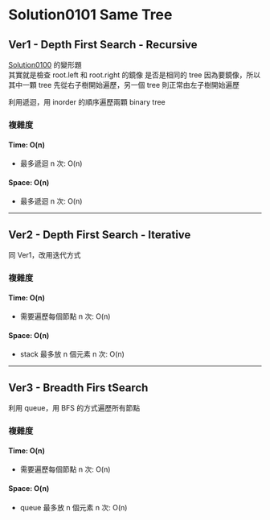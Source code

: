 # Solution0101 Same Tree

## Ver1 - Depth First Search - Recursive

[Solution0100](Solution0100.md) 的變形題  
其實就是檢查 root.left 和 root.right 的鏡像 是否是相同的 tree
因為要鏡像，所以其中一顆 tree 先從右子樹開始遍歷，另一個 tree 則正常由左子樹開始遍歷

利用遞迴，用 inorder 的順序遍歷兩顆 binary tree

### 複雜度

#### Time: O(n)
- 最多遞迴 n 次: O(n)

#### Space: O(n)
- 最多遞迴 n 次: O(n)

---

## Ver2 - Depth First Search - Iterative

同 Ver1，改用迭代方式

### 複雜度

#### Time: O(n)
- 需要遍歷每個節點 n 次: O(n)

#### Space: O(n)
- stack 最多放 n 個元素 n 次: O(n)

---

## Ver3 - Breadth Firs tSearch

利用 queue，用 BFS 的方式遍歷所有節點

### 複雜度

#### Time: O(n)
- 需要遍歷每個節點 n 次: O(n)

#### Space: O(n)
- queue 最多放 n 個元素 n 次: O(n)
